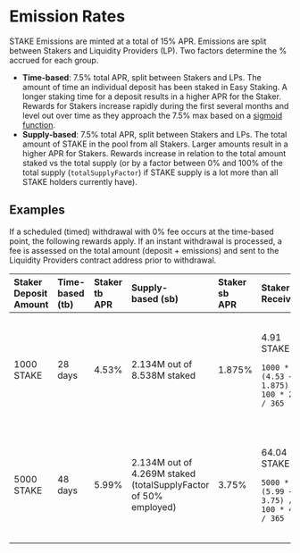 # Emission Rates

STAKE Emissions are minted at a total of 15% APR. Emissions are split between Stakers and Liquidity Providers \(LP\). Two factors determine the % accrued for each group.

* **Time-based**: 7.5% total APR, split between Stakers and LPs. The amount of time an individual deposit has been staked in Easy Staking. A longer staking time for a deposit results in a higher APR for the Staker. Rewards for Stakers increase rapidly during the first several months and level out over time as they approach the 7.5% max based on a [sigmoid function](https://www.desmos.com/calculator/2xtimbnzqw). 
* **Supply-based**: 7.5% total APR, split between Stakers and LPs. The total amount of STAKE in the pool from all Stakers. Larger amounts result in a higher APR for Stakers. Rewards increase in relation to the total amount staked vs the total supply \(or by a factor between 0% and 100% of the total supply \(`totalSupplyFactor`\) if STAKE supply is a lot more than all STAKE holders currently have\).

## Examples

If a scheduled \(timed\) withdrawal with 0% fee occurs at the time-based point, the following rewards apply. If an instant withdrawal is processed, a fee is assessed on the total amount \(deposit + emissions\) and sent to the Liquidity Providers contract address prior to withdrawal.

<table>
  <thead>
    <tr>
      <th style="text-align:left">Staker Deposit Amount</th>
      <th style="text-align:left">Time-based (tb)</th>
      <th style="text-align:left">Staker
        <br />tb
        <br />APR</th>
      <th style="text-align:left">Supply-
        <br />based (sb)</th>
      <th style="text-align:left">Staker
        <br />sb
        <br />APR</th>
      <th style="text-align:left">Staker Receives</th>
      <th style="text-align:left">LPs Receive</th>
    </tr>
  </thead>
  <tbody>
    <tr>
      <td style="text-align:left">1000 STAKE</td>
      <td style="text-align:left">28 days</td>
      <td style="text-align:left">4.53%</td>
      <td style="text-align:left">2.134M out of 8.538M staked</td>
      <td style="text-align:left">1.875%</td>
      <td style="text-align:left">
        <p>4.91 STAKE
          <br />
        </p>
        <p><code>1000 * (4.53 + 1.875) / 100 * 28 / 365</code>
        </p>
      </td>
      <td style="text-align:left">
        <p>6.59 STAKE
          <br />
        </p>
        <p><code>1000 * (15-(4.53 + 1.875)) / 100 * 28 / 365</code>
        </p>
      </td>
    </tr>
    <tr>
      <td style="text-align:left">5000 STAKE</td>
      <td style="text-align:left">48 days</td>
      <td style="text-align:left">5.99%</td>
      <td style="text-align:left">2.134M out of 4.269M staked (totalSupplyFactor of 50% employed)</td>
      <td
      style="text-align:left">3.75%</td>
        <td style="text-align:left">
          <p>64.04 STAKE</p>
          <p></p>
          <p><code>5000 * (5.99 + 3.75) / 100 * 48 / 365</code>
          </p>
        </td>
        <td style="text-align:left">
          <p>34.58 STAKE</p>
          <p></p>
          <p><code>5000 * (15-(5.99 + 3.75)) / 100 * 48 / 365</code>
          </p>
        </td>
    </tr>
  </tbody>
</table>

